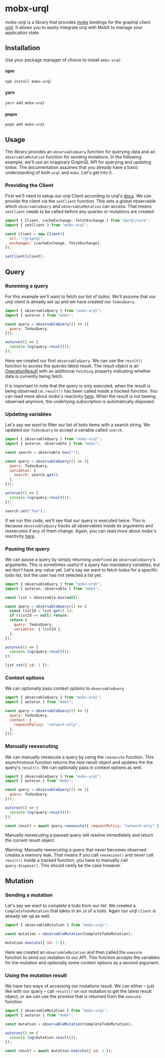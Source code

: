 # mobx-urql

mobx-urql is a library that provides [mobx](https://mobx.js.org/) bindings for the graphql client [urql](https://github.com/urql-graphql/urql). It allows you to easily integrate urql with MobX to manage your application state.

## Installation

Use your package manager of choice to install `mobx-urql`:

#### npm

```sh
npm install mobx-urql
```

#### yarn

```sh
yarn add mobx-urql
```

#### pnpm

```sh
pnpm add mobx-urql
```

## Usage

The library provides an `observableQuery` function for querying data and an `observableMutation` function for sending mutations. In the following example, we'll use an imaginary GraphQL API for querying and updating todos. The documentation assumes that you already have a basic understanding of both `urql` and `mobx`. Let's get into it.

### Providing the Client

First we'll need to setup our urql Client according to urql's [docs](https://commerce.nearform.com/open-source/urql/docs/basics/core/#using-the-urql-client). We can provide the client via the `setClient` function. This sets a global observable which `observableQuery` and `observableMutation` can access. That means `setClient` needs to be called before any queries or mutations are created.

```js
import { Client, cacheExchange, fetchExchange } from "@urql/core";
import { setClient } from "mobx-urql";

const client = new Client({
  url: "/graphql",
  exchanges: [cacheExchange, fetchExchange],
});

setClient(client);
```

## Query

### Runnning a query

For this example we'll want to fetch our list of todos. We'll assume that our urql client is already set up and we have created our `TodosQuery`.

```js
import { observableQuery } from "mobx-urql";
import { autorun } from "mobx";

const query = observableQuery(() => ({
  query: TodosQuery,
}));

autorun(() => {
  console.log(query.result());
});
```

Here we created our first `observableQuery`. We can use the `result()` function to access the queries latest result. The result object is an [OperationResult](https://commerce.nearform.com/open-source/urql/docs/api/core/#operationresult) with an additional `fetching` property indicating whether data is currently being fetch.

It is important to note that the query is only executed, when the result is being observed i.e. `result()` has been called inside a tracked function. You can read more about mobx's reactivity [here](https://mobx.js.org/understanding-reactivity.html). When the result is not beeing observed anymore, the underlying subscription is automatically disposed.

### Updating variables

Let's say we want to filter our list of todo items with a search string. We updated our `TodosQuery` to accept a variable called `search`.

```js
import { observableQuery } from "mobx-urql";
import { autorun, observable } from "mobx";

const search = observable.box("");

const query = observableQuery(() => ({
  query: TodosQuery,
  variables: {
    search: search.get(),
  },
}));

autorun(() => {
  console.log(query.result());
});

search.set("foo");
```

If we run this code, we'll see that our query is executed twice. This is because `observableQuery` tracks all observables inside its arguments and reexecutes if any of them change. Again, you can read more about mobx's reactivity [here](https://mobx.js.org/understanding-reactivity.html).

### Pausing the query

We can pause a query by simply returning `undefined` as `observableQuery`'s arguments. This is sometimes useful if a query has mandatory variables, but we don't have any value yet. Let's say we want to fetch todos for a specific todo list, but the user has not selected a list yet.

```js
import { observableQuery } from "mobx-urql";
import { autorun, observable } from "mobx";

const list = observable.box(null);

const query = observableQuery(() => {
  const listId = list.get().id;
  if (listId == null) return;
  return {
    query: TodosQuery,
    variables: { listId },
  };
});

autorun(() => {
  console.log(query.result());
});

list.set({ id: 1 });
```

### Context options

We can optionally pass context options to `observableQuery`.

```js
import { observableQuery } from "mobx-urql";
import { autorun } from "mobx";

const query = observableQuery(() => ({
  query: TodosQuery,
  context: {
    requestPolicy: "network-only",
  },
}));
```

### Manually reexecuting

We can manually reexecute a query by using the `reexecute` function. This asynchronous function returns the new result object and updates the the query's `result()`. We can optionally pass in context options as well.

```js
import { observableQuery } from "mobx-urql";
import { autorun } from "mobx";

const query = observableQuery(() => ({
  query: TodosQuery,
}));

autorun(() => {
  console.log(query.result());
});

const result = await query.reexecute({ requestPolicy: "network-only" });
```

Manually reexecuting a paused query will resolve immediately and return the current result object.

Warning: Manually reexecuting a query that never becomes observed creates a memory leak. That means if you call `reexecute()` and never call `result()` inside a tracked function, you have to manually call `query.dispose()`. This should rarely be the case however.

## Mutation

### Sending a mutation

Let's say we want to complete a todo from our list. We created a `CompleteTodoMutation` that takes in an `id` of a todo. Again our urql `client` is already set up as well.

```js
import { observableMutation } from "mobx-urql";

const mutation = observableMutation(CompleteTodoMutation);

mutation.execute({ id: 1 });
```

Here we created an `observableMutation` and then called the `execute` function to send our mutation to our API. This function accepts the variables for the mutation and optionally some context options as a second argument.

### Using the mutation result

We have two ways of accessing our mutations result. We can either – just like with our query – call `result()` on our mutation to get the latest result object, or we can use the promise that is returned from the `execute` function.

```js
import { observableMutation } from "mobx-urql";
import { autorun } from "mobx";

const mutation = observableMutation(CompleteTodoMutation);

autorun(() => {
  console.log(mutation.result());
});

const result = await mutation.execute({ id: 1 });
```
